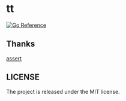 # tt

[![Go Reference](https://pkg.go.dev/badge/github.com/ImSingee/tt.svg)](https://pkg.go.dev/github.com/ImSingee/tt)

## Thanks

[assert](https://github.com/go-playground/assert)

## LICENSE

The project is released under the MIT license.